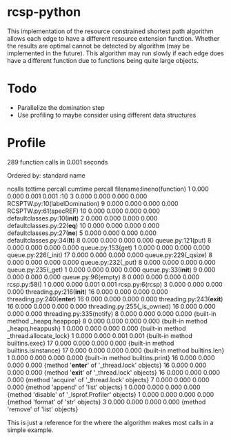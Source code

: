 # rcsp-python
This implementation of the resource constrained shortest path algorithm allows each edge to have a different resource extension function. Whether the results are optimal cannot be detected by algorithm (may be implemented in the future). This algorithm may run slowly if each edge does have a different function due to functions being quite large objects.

# Todo
* Parallelize the domination step
* Use profiling to maybe consider using different data structures

# Profile
289 function calls in 0.001 seconds

Ordered by: standard name

ncalls  tottime  percall  cumtime  percall filename:lineno(function)
1    0.000    0.000    0.001    0.001 <string>:1(<module>)
3    0.000    0.000    0.000    0.000 RCSPTW.py:10(labelDomination)
9    0.000    0.000    0.000    0.000 RCSPTW.py:61(specREF)
10    0.000    0.000    0.000    0.000 defaultclasses.py:10(__init__)
2    0.000    0.000    0.000    0.000 defaultclasses.py:22(__eq__)
10    0.000    0.000    0.000    0.000 defaultclasses.py:27(__ne__)
5    0.000    0.000    0.000    0.000 defaultclasses.py:34(__lt__)
8    0.000    0.000    0.000    0.000 queue.py:121(put)
8    0.000    0.000    0.000    0.000 queue.py:153(get)
1    0.000    0.000    0.000    0.000 queue.py:226(_init)
17    0.000    0.000    0.000    0.000 queue.py:229(_qsize)
8    0.000    0.000    0.000    0.000 queue.py:232(_put)
8    0.000    0.000    0.000    0.000 queue.py:235(_get)
1    0.000    0.000    0.000    0.000 queue.py:33(__init__)
9    0.000    0.000    0.000    0.000 queue.py:96(empty)
8    0.000    0.000    0.000    0.000 rcsp.py:58(<listcomp>)
1    0.000    0.000    0.001    0.001 rcsp.py:6(rcsp)
3    0.000    0.000    0.000    0.000 threading.py:216(__init__)
16    0.000    0.000    0.000    0.000 threading.py:240(__enter__)
16    0.000    0.000    0.000    0.000 threading.py:243(__exit__)
16    0.000    0.000    0.000    0.000 threading.py:255(_is_owned)
16    0.000    0.000    0.000    0.000 threading.py:335(notify)
8    0.000    0.000    0.000    0.000 {built-in method _heapq.heappop}
8    0.000    0.000    0.000    0.000 {built-in method _heapq.heappush}
1    0.000    0.000    0.000    0.000 {built-in method _thread.allocate_lock}
1    0.000    0.000    0.001    0.001 {built-in method builtins.exec}
17    0.000    0.000    0.000    0.000 {built-in method builtins.isinstance}
17    0.000    0.000    0.000    0.000 {built-in method builtins.len}
1    0.000    0.000    0.000    0.000 {built-in method builtins.print}
16    0.000    0.000    0.000    0.000 {method '__enter__' of '_thread.lock' objects}
16    0.000    0.000    0.000    0.000 {method '__exit__' of '_thread.lock' objects}
16    0.000    0.000    0.000    0.000 {method 'acquire' of '_thread.lock' objects}
7    0.000    0.000    0.000    0.000 {method 'append' of 'list' objects}
1    0.000    0.000    0.000    0.000 {method 'disable' of '_lsprof.Profiler' objects}
1    0.000    0.000    0.000    0.000 {method 'format' of 'str' objects}
3    0.000    0.000    0.000    0.000 {method 'remove' of 'list' objects}

This is just a reference for the where the algorithm makes most calls in a simple example.